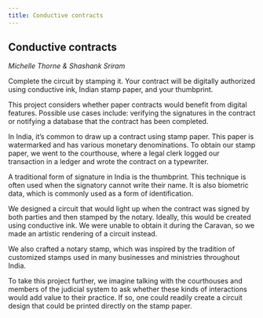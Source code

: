 ```yaml
---
title: Conductive contracts
---
```


## Conductive contracts
_Michelle Thorne & Shashank Sriram_

Complete the circuit by stamping it. Your contract will be digitally authorized using conductive ink, Indian stamp paper, and your thumbprint.

This project considers whether paper contracts would benefit from digital features. Possible use cases include: verifying the signatures in the contract or notifying a database that the contract has been completed.

In India, it’s common to draw up a contract using stamp paper. This paper is watermarked and has various monetary denominations. To obtain our stamp paper, we went to the courthouse, where a legal clerk logged our transaction in a ledger and wrote the contract on a typewriter.

A traditional form of signature in India is the thumbprint. This technique is often used when the signatory cannot write their name. It is also biometric data, which is commonly used as a form of identification.

We designed a circuit that would light up when the contract was signed by both parties and then stamped by the notary. Ideally, this would be created using conductive ink. We were unable to obtain it during the Caravan, so we made an artistic rendering of a circuit instead.

We also crafted a notary stamp, which was inspired by the tradition of customized stamps used in many businesses and ministries throughout India.

To take this project further, we imagine talking with the courthouses and members of the judicial system to ask whether these kinds of interactions would add value to their practice. If so, one could readily create a circuit design that could be printed directly on the stamp paper.